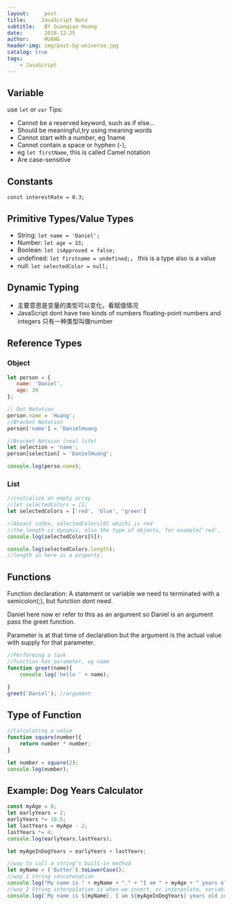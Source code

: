 ```yaml
---
layout:     post
title:     JavaScript Note
subtitle:   BY Guanqiao Huang
date:       2018-12-25
author:     HUANG
header-img: img/post-bg-universe.jpg
catalog: true
tags:
    - JavaScript
---
```

## Variable
use `let` or `var`
Tips:
- Cannot be a reserved keyword, such as if else...
- Should be meaningful,try using meaning words
- Cannot start with a number, eg 1name
- Cannot contain a space or hyphen (-),
- eg `let firstName`, this is called Camel notation
- Are case-sensitive

## Constants
`const interestRate = 0.3;`

## Primitive Types/Value Types
- String: `let name = 'Daniel';`
- Number: `let age = 33;`
- Boolean: `let isApproved = false;`
- undefined: `let firstname = undefined;`， this is a type also is a value
- null: `let selectedColor = null;`

## Dynamic Typing
- 主要意思是变量的类型可以变化，看赋值情况
- JavaScript dont have two kinds of numbers floating-point numbers and integers 只有一种类型叫做number

## Reference Types
### Object
```Javascript
let person = {
   name: 'Daniel',
   age: 30 
};

// Dot Notation
person.name = 'Huang';
//Bracket Notation
person['name'] = 'DanielHuang 

//Bracket Notaion (real life)
let selection = 'name';
person[selection] = 'DanielHuang';

console.log(perso.name);
````
### List
```Javascript
//initialize an empty array
//let selectedColors = [];
let selectedColors = ['red', 'blue', 'green']

//Aboaut index, selectedColors[0] whichi is red
//the length is dynamic, also the type of objects, for example['red', 'blue', 888]
console.log(selectedColors[0]);

console.log(selectedColors.length); 
//length in here is a property.
```

## Functions
Function declaration: A statement or variable we need to terminated with a semicolon(;), but function dont need.

Daniel here now er refer to this as an argument so Daniel is an argument pass the greet function.

Parameter is at that time of declaration but the argument is the actual value with supply for that parameter.

```Javascript
//Performing a task
//function has parameter, eg name
function greet(name){
    console.log('hello ' + name);

}
greet('Daniel'); //argument
```

## Type of Function
```Javascript
//Calculating a value
function square(number){
    return number * number;
}

let number = square(2);
console.log(number);
```

## Example: Dog Years Calculator
```Javascript
const myAge = 8;
let earlyYears = 2;
earlyYears *= 10.5;
let lastYears = myAge - 2;
lastYears *= 4;
console.log(earlyYears,lastYears);

let myAgeInDogYears = earlyYears + lastYears;

//way to call a string’s built-in method
let myName = ('Butter').toLowerCase();
//way 1 string concatenation
console.log("My name is " + myName + "." + "I am " + myAge + " years old in human years which is " + myAgeInDogYears + " years old in dog years.");
//way 2 String interpolation is when we insert, or interpolate, variables into strings using template literals.
console.log(`My name is ${myName}. I am ${myAgeInDogYears} years old in dog years.`);
```


